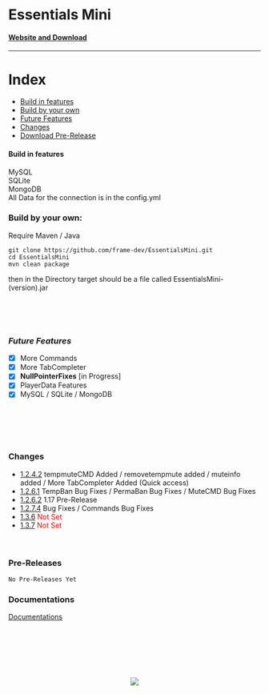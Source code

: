 # Essentials Mini
#### [Website and Download](https://framedev.ch/sites/downloads/essentialsmini)
___
# Index
- [Build in features](#build-in-features)
- [Build by your own](#build-by-your-own)
- [Future Features](#future-features)
- [Changes](#changes)
- [Download Pre-Release](#pre-releases)

#### Build in features

MySQL <br>
SQLite <br>
MongoDB <br>
All Data for the connection is in the config.yml

### Build by your own:
Require Maven / Java
```
git clone https://github.com/frame-dev/EssentialsMini.git
cd EssentialsMini
mvn clean package
```

then in the Directory target should be a file called EssentialsMini-(version).jar

<br><br><br>

### ***Future Features***
- [x] More Commands
- [x] More TabCompleter
- [x] **NullPointerFixes** [in Progress]
- [x] PlayerData Features
- [x] MySQL / SQLite / MongoDB

<br><br><br><br>

### Changes
- [1.2.4.2](https://github.com/frame-dev/EssentialsMini/commit/c70967c78ab67f6fcfc3d9acf3159a7249eb3788) tempmuteCMD Added / removetempmute added / muteinfo added / More TabCompleter Added (Quick access)
- [1.2.6.1](https://github.com/frame-dev/EssentialsMini/commit/9cfc6a71501a28fb9f4620fab8090d0d0b05e073) TempBan Bug Fixes / PermaBan Bug Fixes / MuteCMD Bug Fixes
- [1.2.6.2](https://github.com/frame-dev/EssentialsMini/commit/eccef677ab34dbaf1affe5ef106462518788c54d) 1.17 Pre-Release
- [1.2.7.4](https://github.com/frame-dev/EssentialsMini/commit/3da5492f858ffc1dad68aa22efb6bfc2c90934d9) Bug Fixes / Commands Bug Fixes
- [1.3.6]() <span style="color:red">Not Set</span>
- [1.3.7]() <span style="color:red">Not Set</span>
<br><br><br>
  
### Pre-Releases

`No Pre-Releases Yet`

### Documentations
[Documentations](documentations/Documentation.md)

<br><br><br><br><br>
<div style="text-align:center" alt="not found"><img src="https://framedev.ch/logo.jpg" /></div>
